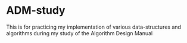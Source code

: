 # ADM-study
This is for practicing my implementation of various data-structures and algorithms during my study of the Algorithm Design Manual
